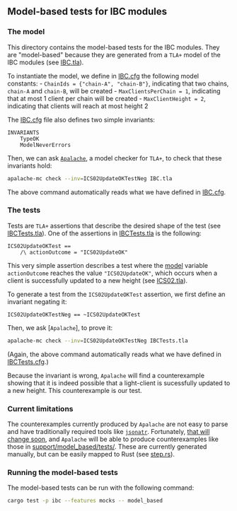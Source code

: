 ## Model-based tests for IBC modules

### The model

This directory contains the model-based tests for the IBC modules. They are "model-based" because they are generated from a `TLA+` model of the IBC modules (see [IBC.tla](support/model_based/IBC.tla)).

To instantiate the model, we define in [IBC.cfg](support/model_based/IBC.cfg) the following model constants:
    - `ChainIds = {"chain-A", "chain-B"}`, indicating that two chains, `chain-A` and `chain-B`, will be created
    - `MaxClientsPerChain = 1`, indicating that at most 1 client per chain will be created
    - `MaxClientHeight = 2`, indicating that clients will reach at most height 2

The [IBC.cfg](support/model_based/IBC.cfg) file also defines two simple invariants:
```tla
INVARIANTS
    TypeOK
    ModelNeverErrors
```

Then, we can ask [`Apalache`](https://apalache.informal.systems), a model checker for `TLA+`, to check that these invariants hold:
```bash
apalache-mc check --inv=ICS02UpdateOKTestNeg IBC.tla
```

The above command automatically reads what we have defined in [IBC.cfg](support/model_based/IBC.cfg).

### The tests

Tests are `TLA+` assertions that describe the desired shape of the test (see [IBCTests.tla](support/model_based/IBCTests.tla)). One of the assertions in [IBCTests.tla](support/model_based/IBCTests.tla) is the following:

```tla
ICS02UpdateOKTest ==
    /\ actionOutcome = "ICS02UpdateOK"
```

This very simple assertion describes a test where the [model](support/model_based/IBC.tla) variable `actionOutcome` reaches the value `"ICS02UpdateOK"`, which occurs when a client is successfully updated to a new height (see [ICS02.tla](support/model_based/ICS02.tla)).

To generate a test from the `ICS02UpdateOKTest` assertion, we first define an invariant negating it:
```tla
ICS02UpdateOKTestNeg == ~ICS02UpdateOKTest
```

Then, we ask [`Apalache`], to prove it:

```bash
apalache-mc check --inv=ICS02UpdateOKTestNeg IBCTests.tla
```

(Again, the above command automatically reads what we have defined in [IBCTests.cfg](support/model_based/IBCTests.cfg).)

Because the invariant is wrong, `Apalache` will find a counterexample showing that it is indeed possible that a light-client is sucessfully updated to a new height. This counterexample is our test.

### Current limitations

The counterexamples currently produced by `Apalache` are not easy to parse and have traditionally required tools like [`jsonatr`](https://github.com/informalsystems/jsonatr). Fortunately, [that will change soon](https://github.com/informalsystems/apalache/issues/530), and `Apalache` will be able to produce counterexamples like those in [support/model_based/tests/](support/model_based/tests/).
These are currently generated manually, but can be easily mapped to Rust (see [step.rs](step.rs)).

### Running the model-based tests

The model-based tests can be run with the following command:
 
```bash
cargo test -p ibc --features mocks -- model_based
```
